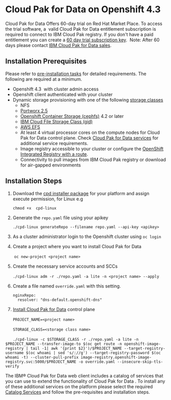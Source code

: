 # Cloud Pak for Data on Openshift 4.3

Cloud Pak for Data Offers 60-day trial on Red Hat Market Place. To access the trial software, a 
valid Cloud Pak for Data entitlement subscription is required to connect to IBM Cloud Pak registry.
If you don't have a paid entitlement you can create a [60 day trial subscription key](https://www.ibm.com/account/reg/us-en/signup?formid=urx-42212). 
Note: After 60 days please contact [IBM Cloud Pak for Data sales](https://www.ibm.com/account/reg/us-en/signup?formid=MAIL-cloud).

## Installation Prerequisites

Please refer to [pre-installation tasks](https://www.ibm.com/support/producthub/icpdata/docs/content/SSQNUZ_current/cpd/install/preinstall-overview.html) for detailed requirements. The following are required at a minimum.  

 - Openshift 4.3  with cluster admin access
 - Openshift client authenticated with your cluster
 - Dynamic storage provisioning with one of the following [storage classes](https://www.ibm.com/support/producthub/icpdata/docs/content/SSQNUZ_current/cpd/plan/storage_considerations.html)
   - NFS
   - [Portworx 2.5](https://www.ibm.com/support/producthub/icpdata/docs/content/SSQNUZ_current/cpd/install/portworx-setup.html)
   - [Openshift Container Storage (cephfs)](https://access.redhat.com/documentation/en-us/red_hat_openshift_container_storage/4.2/) 4.2 or later
   - [IBM Cloud File Storage Class (gid)](https://cloud.ibm.com/docs/containers?topic=containers-file_storage#file_storageclass_reference)
   - [AWS EFS](https://docs.openshift.com/container-platform/4.3/storage/persistent_storage/persistent-storage-efs.html)
   - At least 4 virtual processor cores on the compute nodes for Cloud Pak for Data control plane. Check [Cloud Pak for Data services](https://www.ibm.com/support/producthub/icpdata/add-services) for additional service requirements.
   - Image registry accessible to your cluster or configure the [OpenShift Integrated Registry with a route](https://docs.openshift.com/container-platform/4.3/registry/securing-exposing-registry.html).
   - Connectivity to pull images from IBM Cloud Pak registry or download for air-gapped environments


## Installation Steps

 1) Download the [cpd installer package](https://github.com/IBM/cpd-cli/releases) for your platform and assign execute permission, for Linux e.g
 
       `chmod +x  cpd-linux`
   
 2) Generate the `repo.yaml` file using your apikey 
 
       `./cpd-linux generateRepo --filename repo.yaml --api-key <apikey>`
   
 3) As a cluster administrator login to the Openshift cluster using `oc login`
 
 4) Create a project where you want to install Cloud Pak for Data
 
       `oc new-project <project name>`
       
 5) Create the necessary service accounts and SCCs
 
      `./cpd-linux adm -r ./repo.yaml -a lite -n <project name> --apply`
      
 6) Create a file named `override.yaml` with this setting.
 
      ```
      nginxRepo:
        resolver: "dns-default.openshift-dns"
      ```
      
 7) [Install Cloud Pak for Data](https://www.ibm.com/support/producthub/icpdata/docs/content/SSQNUZ_current/cpd/install/rhos-install.html) control plane
 
      `PROJECT_NAME=<project name>`
      
      `STORAGE_CLASS=<storage class name>`
      
      `./cpd-linux -c $STORAGE_CLASS -r ./repo.yaml -a lite -n $PROJECT_NAME --transfer-image-to $(oc get route -n openshift-image-registry | tail -1| awk '{print $2}')/$PROJECT_NAME --target-registry-username $(oc whoami | sed 's/://g') --target-registry-password $(oc whoami -t) --cluster-pull-prefix image-registry.openshift-image-registry.svc:5000/$PROJECT_NAME -o override.yaml --insecure-skip-tls-verify`
      
The IBM® Cloud Pak for Data web client includes a catalog of services that you can use to extend the functionality of Cloud Pak for Data . To install any of these additional services on the platform please select the required [Catalog Services](https://www.ibm.com/support/producthub/icpdata/docs/content/SSQNUZ_current/cpd/svc/services.html) and follow the pre-requisites and installation steps.
